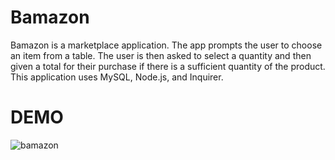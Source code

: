 # Bamazon

Bamazon is a marketplace application. The app prompts the user to choose an item from a table. The user is then asked to select a quantity and then given a total for their purchase if there is a sufficient quantity of the product. This application uses MySQL, Node.js, and Inquirer.

# DEMO

![bamazon](https://user-images.githubusercontent.com/40393934/44375893-02a96000-a4c4-11e8-85f9-6618b35801ef.gif)
